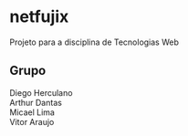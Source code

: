 # netfujix

Projeto para a disciplina de Tecnologias Web

## Grupo

Diego Herculano  
Arthur Dantas  
Micael Lima  
Vitor Araujo  

